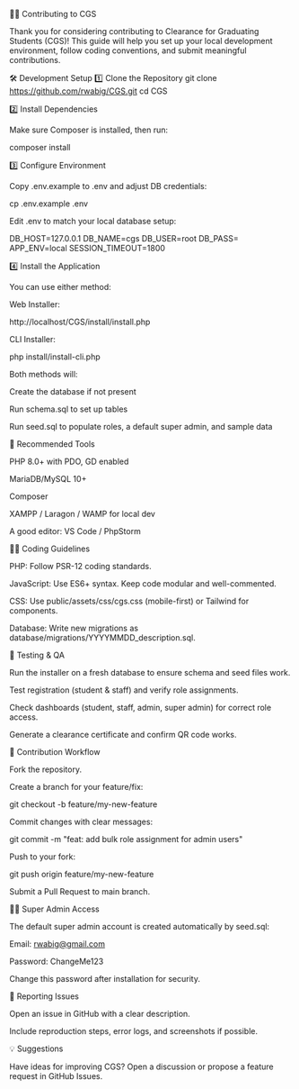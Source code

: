 👨‍💻 Contributing to CGS

Thank you for considering contributing to Clearance for Graduating Students (CGS)!
This guide will help you set up your local development environment, follow coding conventions, and submit meaningful contributions.

🛠 Development Setup
1️⃣ Clone the Repository
git clone https://github.com/rwabig/CGS.git
cd CGS

2️⃣ Install Dependencies

Make sure Composer
 is installed, then run:

composer install

3️⃣ Configure Environment

Copy .env.example to .env and adjust DB credentials:

cp .env.example .env


Edit .env to match your local database setup:

DB_HOST=127.0.0.1
DB_NAME=cgs
DB_USER=root
DB_PASS=
APP_ENV=local
SESSION_TIMEOUT=1800

4️⃣ Install the Application

You can use either method:

Web Installer:

http://localhost/CGS/install/install.php


CLI Installer:

php install/install-cli.php


Both methods will:

Create the database if not present

Run schema.sql to set up tables

Run seed.sql to populate roles, a default super admin, and sample data

📂 Recommended Tools

PHP 8.0+ with PDO, GD enabled

MariaDB/MySQL 10+

Composer

XAMPP / Laragon / WAMP for local dev

A good editor: VS Code / PhpStorm

🧑‍🎨 Coding Guidelines

PHP: Follow PSR-12 coding standards.

JavaScript: Use ES6+ syntax. Keep code modular and well-commented.

CSS: Use public/assets/css/cgs.css (mobile-first) or Tailwind for components.

Database: Write new migrations as database/migrations/YYYYMMDD_description.sql.

🧪 Testing & QA

Run the installer on a fresh database to ensure schema and seed files work.

Test registration (student & staff) and verify role assignments.

Check dashboards (student, staff, admin, super admin) for correct role access.

Generate a clearance certificate and confirm QR code works.

🔀 Contribution Workflow

Fork the repository.

Create a branch for your feature/fix:

git checkout -b feature/my-new-feature


Commit changes with clear messages:

git commit -m "feat: add bulk role assignment for admin users"


Push to your fork:

git push origin feature/my-new-feature


Submit a Pull Request to main branch.

🧑‍💼 Super Admin Access

The default super admin account is created automatically by seed.sql:

Email: rwabig@gmail.com

Password: ChangeMe123

Change this password after installation for security.

📝 Reporting Issues

Open an issue in GitHub with a clear description.

Include reproduction steps, error logs, and screenshots if possible.

💡 Suggestions

Have ideas for improving CGS?
Open a discussion or propose a feature request in GitHub Issues.
